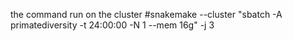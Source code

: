 the command run on the cluster 
#snakemake --cluster "sbatch -A primatediversity -t 24:00:00 -N 1 --mem 16g" -j 3 